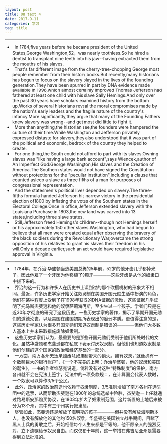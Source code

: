 ```yaml
---
layout: post
title: 08 text 4
date: 2017-9-11
categories: 学习
tag: title
---
```


--------------------------
* &ensp;In 1784,five years before he became president of the United States,George Washington,52，was nearly toothless.So he hired a dentist to transplant nine teeth into his jaw--having extracted them from the mouths of his slaves.
* &ensp;That's far different image from the cherry-tree-chopping George most people remember from their history books.But recently,many historians has begun to focus on the slavery played in the lives of the founding generation.They have been spurred in part by DNA evidence made available in 1998,which almost certainly improved Thomas Jefferson had fathered at least one child with his slave Sally Hemings.And only over the past 30 years have scholars examined history from the bottom up.Works of several historians reveal the moral compromises made by the nation's early leaders and the fragile nature of the country's infancy.More significantly,they argue that many of the Founding Fathers knew slavery was wrong--and get most did little to fight it.
* &ensp;More than anything,the historian see,the founders were hampered the culture of their time.While Washington and Jefferson privately expressed distaste for slavery,they also understood that it was part of the political and economic, bedrock of the country they helped to create.
* &ensp;For one thing,the South could not afford to part with its slaves.Owning slaves was "like having a large bank account",says Wiencek,author of An Imperfect God:George Washington,His slaves and the Creation of America.The Southern states would not have signed the Constitution without protections for the "peculiar institution",including a clause that counted asleep a slave as three fifths of a man for purposes of congressional representation.
* &ensp;And the statesmen's political lives depended on slavery.The three-fifths formula handed Jefferson his narrow victory in the presidential election of1800 by inflating the votes of the Southern states in the Electoral College.Once in office,Jefferson extended slavery with the Louisiana Purchase in 1803,the new land was carved into 13 states,including three slave states.
* &ensp;Still,Jefferson freed Hemings's children--though not Hemings herself or his approximately 150 other slaves.Washington, who had begun to believe that all men were created equal after observing the bravery of the black soldiers during the Revolutionary War,overcame the strong opposition of his relatives to grant his slaves their freedom in his will.Only a decade earlier,such an act would have required legislative approval in Virginia.

--------------------------------------------
* &ensp;1784年，在乔治·华盛顿当选美国总统的5年前，52岁的他牙齿几乎都掉光了，因此他雇了一个牙医为他移植了9颗牙————这些牙齿是从他的奴隶口中拔下来的。
* &ensp;乔治的这一行为和许多人在历史书上读到过的那个砍樱桃树的形象大不相同。最近，许多历史学家开始关注奴隶制在美国开国元勋生活中扮演的角色，他们在某种程度上受到了在1998年获取的DNA证据的激励，这些证据几乎证明了托马斯杰斐逊和他的奴隶萨莉海明斯，至少生过一个孩子。学者们只是在近30年才彻底的研究了这段历史。一些历史学家的著作，揭示了早期开国元勋们的道德沦丧，以及美国在建国初期所表现出的脆弱本质。更值得注意的是，这些历史学家认为很多开国元勋们知道奴隶制是错误的————但他们大多数人基本上并未采取措施废除奴隶制。
* &ensp;这些历史学家们认为，最重要的是那些开国元勋们受制于他们所处时代的文化。虽然华盛顿和杰斐逊都在私底下表示讨厌奴隶制，但他们也知道奴隶制是他们创建的这个国家的政治和经济基础的一部分。
* &ensp;一方面，南方各州无法承担废除奴隶制带来的损失。拥有奴隶，”就像拥有一个数额巨大的银行账户”，《一个不完美的上帝：乔治华盛顿，他的奴隶和美国的诞生》，一书的作者维瑟克说道，倘若没有对这种“特殊制度”的保护，南方各州就不会在宪法上签字，宪法中的一项条款规：，在计算国会代表人数时，一个奴隶可以算作3/5个公民。
* &ensp;此外，政治家的政治前途也依赖于奴隶制度，3/5准则增加了南方各州在选举团中的选票，从而帮助杰斐逊在1800年的总统选举中险胜，杰斐逊一上任就通过路易斯安那购买协议，在1803年扩大了奴隶制范围，这片新置的土地后来被分为13个州，其中有三个州实行奴隶制。
* &ensp;尽管如此，杰斐逊还是解放了海明斯的孩子————但并没有解放海明斯本人，也没有解放他的其他约150名奴隶。华盛顿在美国独立战争期间，目睹了黑人士兵的勇敢之后，开始相信每个人生来都是平等的，他不顾亲人的强烈反对，立下遗嘱给予奴隶自由。而仅仅在十年前，这一举措在弗吉尼亚州是需要得到立法批准的。
